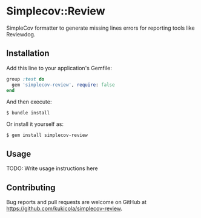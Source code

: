 # Simplecov::Review

SimpleCov formatter to generate missing lines errors for reporting tools like Reviewdog.

## Installation

Add this line to your application's Gemfile:

```ruby
group :test do
  gem 'simplecov-review', require: false
end
```

And then execute:

    $ bundle install

Or install it yourself as:

    $ gem install simplecov-review

## Usage

TODO: Write usage instructions here

## Contributing

Bug reports and pull requests are welcome on GitHub at https://github.com/kukicola/simplecov-review.
